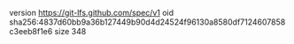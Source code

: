 version https://git-lfs.github.com/spec/v1
oid sha256:4837d60bb9a36b127449b90d4d24524f96130a8580df7124607858c3eeb8f1e6
size 348
